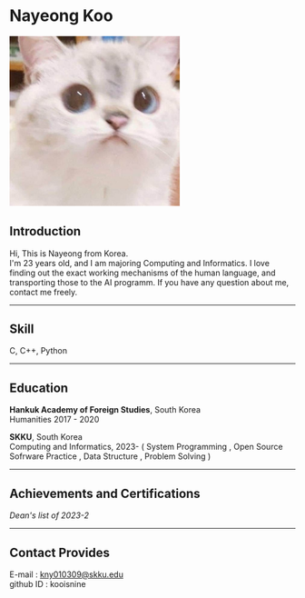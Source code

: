 # Nayeong Koo

<img src = "./짱귀여운고양이.jpg" width = "300px" hegith = "400px" title = "cat"/>


## Introduction
Hi, This is Nayeong from Korea. \
I'm 23 years old, and I am majoring Computing and Informatics. 
I love finding out the exact working mechanisms of the human language, and transporting those to the AI programm.
If you have any question about me, contact me freely.

---

## Skill
C, C++, Python

---

## Education
**Hankuk Academy of Foreign Studies**, South Korea\
Humanities 2017 - 2020


**SKKU**, South Korea\
Computing and Informatics, 2023-
( System Programming , Open Source Sofrware Practice , Data Structure , Problem Solving )

---

## Achievements and Certifications
_Dean's list of 2023-2_

---

## Contact Provides
E-mail : kny010309@skku.edu\
github ID : kooisnine
